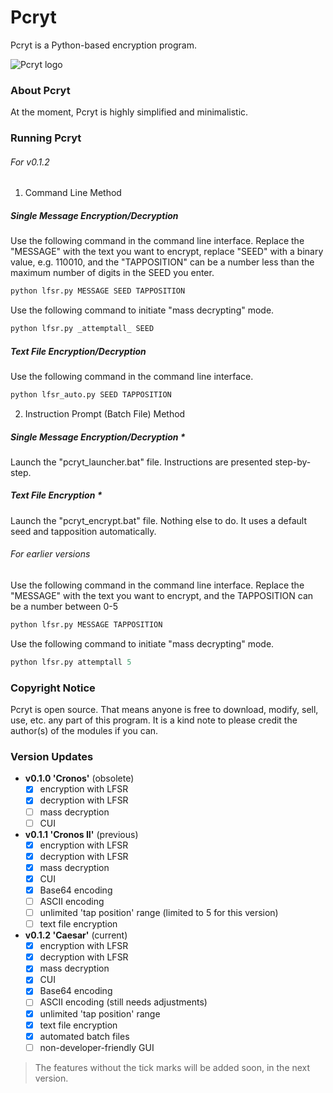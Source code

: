 # Pcryt
Pcryt is a Python-based encryption program.

![Pcryt logo](https://github.com/dmimukto/pcryt/blob/main/pcrytlogo.png)

### About Pcryt
At the moment, Pcryt is highly simplified and minimalistic.

### Running Pcryt
###### For v0.1.2
1. Command Line Method
##### Single Message Encryption/Decryption
Use the following command in the command line interface. Replace the "MESSAGE" with the text you want to encrypt, replace "SEED" with a binary value, e.g. 110010, and the "TAPPOSITION" can be a number less than the maximum number of digits in the SEED you enter.
```python
python lfsr.py MESSAGE SEED TAPPOSITION
```
Use the following command to initiate "mass decrypting" mode.
```python
python lfsr.py _attemptall_ SEED
```
##### Text File Encryption/Decryption
Use the following command in the command line interface.
 ```python
 python lfsr_auto.py SEED TAPPOSITION
 ```
2. Instruction Prompt (Batch File) Method
##### Single Message Encryption/Decryption *
 Launch the "pcryt_launcher.bat" file. Instructions are presented step-by-step.
##### Text File Encryption *
 Launch the "pcryt_encrypt.bat" file. Nothing else to do. It uses a default seed and tapposition automatically.



###### For earlier versions
Use the following command in the command line interface. Replace the "MESSAGE" with the text you want to encrypt, and the TAPPOSITION can be a number between 0-5
```python
python lfsr.py MESSAGE TAPPOSITION
```
Use the following command to initiate "mass decrypting" mode.
```python
python lfsr.py attemptall 5
```

### Copyright Notice
Pcryt is open source. That means anyone is free to download, modify, sell, use, etc. any part of this program. It is a kind note to please credit the author(s) of the modules if you can.

### Version Updates
* __v0.1.0 'Cronos'__ (obsolete)
  * [x] encryption with LFSR
  * [x] decryption with LFSR
  * [ ] mass decryption
  * [ ] CUI
* __v0.1.1 'Cronos II'__ (previous)
  * [x] encryption with LFSR
  * [x] decryption with LFSR
  * [x] mass decryption
  * [x] CUI
  * [x] Base64 encoding
  * [ ] ASCII encoding
  * [ ] unlimited 'tap position' range (limited to 5 for this version)
  * [ ] text file encryption
* __v0.1.2 'Caesar'__ (current)
  * [x] encryption with LFSR
  * [x] decryption with LFSR
  * [x] mass decryption
  * [x] CUI
  * [x] Base64 encoding
  * [ ] ASCII encoding (still needs adjustments)
  * [x] unlimited 'tap position' range
  * [x] text file encryption
  * [x] automated batch files
  * [ ] non-developer-friendly GUI

> The features without the tick marks will be added soon, in the next version.
